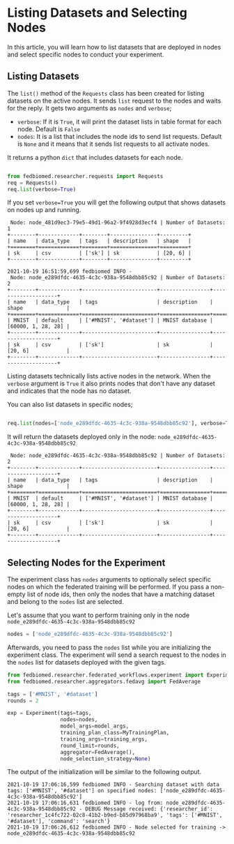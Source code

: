 # Listing Datasets and Selecting Nodes

In this article, you will learn how to list datasets that are deployed in nodes and select specific nodes to conduct your experiment. 

## Listing Datasets 

The `list()` method of the `Requests` class has been created for listing datasets on the active nodes. It sends `list` request to the nodes and waits for the reply. It gets two arguments as `nodes` and `verbose`;

* `verbose`: If it is `True`, it will print the dataset lists in table format for each node. Default is `False` 
* `nodes`: It is a list that includes the node ids to send list requests. Default is `None` and it means that it sends list requests to all activate nodes.  

It returns a python `dict` that includes datasets for each node. 

```python

from fedbiomed.researcher.requests import Requests
req = Requests()
req.list(verbose=True)

```

If you set `verbose=True` you will get the following output that shows datasets on nodes up and running. 


```
 Node: node_481d9ec3-79e5-49d1-96a2-9f4928d3ecf4 | Number of Datasets: 1 
+--------+-------------+--------+---------------+---------+
| name   | data_type   | tags   | description   | shape   |
+========+=============+========+===============+=========+
| sk     | csv         | ['sk'] | sk            | [20, 6] |
+--------+-------------+--------+---------------+---------+

2021-10-19 16:51:59,699 fedbiomed INFO - 
 Node: node_e289dfdc-4635-4c3c-938a-9548dbb85c92 | Number of Datasets: 2 
+--------+-------------+------------------------+----------------+--------------------+
| name   | data_type   | tags                   | description    | shape              |
+========+=============+========================+================+====================+
| MNIST  | default     | ['#MNIST', '#dataset'] | MNIST database | [60000, 1, 28, 28] |
+--------+-------------+------------------------+----------------+--------------------+
| sk     | csv         | ['sk']                 | sk             | [20, 6]            |
+--------+-------------+------------------------+----------------+--------------------+
```

Listing datasets technically lists active nodes in the network. When the `verbose` argument is `True` it also 
prints nodes that don't have any dataset and indicates that the node has no dataset. 

You can also list datasets in specific nodes;


```python

req.list(nodes=['node_e289dfdc-4635-4c3c-938a-9548dbb85c92'], verbose=True)

```

It will return the datasets deployed only in the node: `node_e289dfdc-4635-4c3c-938a-9548dbb85c92`

```
 Node: node_e289dfdc-4635-4c3c-938a-9548dbb85c92 | Number of Datasets: 2 
+--------+-------------+------------------------+----------------+--------------------+
| name   | data_type   | tags                   | description    | shape              |
+========+=============+========================+================+====================+
| MNIST  | default     | ['#MNIST', '#dataset'] | MNIST database | [60000, 1, 28, 28] |
+--------+-------------+------------------------+----------------+--------------------+
| sk     | csv         | ['sk']                 | sk             | [20, 6]            |
+--------+-------------+------------------------+----------------+--------------------+
```

## Selecting Nodes for the Experiment

The experiment class has `nodes` arguments to optionally select specific nodes on which the federated training will be performed. 
If you pass a non-empty list of node ids, then only the nodes that have a matching dataset and belong to the `nodes` list are selected.

Let's assume that you want to perform training only in the node  `node_e289dfdc-4635-4c3c-938a-9548dbb85c92`

```python
nodes = ['node_e289dfdc-4635-4c3c-938a-9548dbb85c92']
```

Afterwards, you need to pass the `nodes` list while you are initializing the experiment class.
The experiment will send a search request to the nodes in the `nodes` list for datasets deployed with the given tags.

```python
from fedbiomed.researcher.federated_workflows.experiment import Experiment
from fedbiomed.researcher.aggregators.fedavg import FedAverage

tags = ['#MNIST', '#dataset']
rounds = 2

exp = Experiment(tags=tags,
                 nodes=nodes,
                 model_args=model_args,
                 training_plan_class=MyTrainingPlan,
                 training_args=training_args,
                 round_limit=rounds,
                 aggregator=FedAverage(),
                 node_selection_strategy=None)
```

The output of the initialization will be similar to the following output.

```
2021-10-19 17:06:16,599 fedbiomed INFO - Searching dataset with data tags: ['#MNIST', '#dataset'] on specified nodes: ['node_e289dfdc-4635-4c3c-938a-9548dbb85c92']
2021-10-19 17:06:16,631 fedbiomed INFO - log from: node_e289dfdc-4635-4c3c-938a-9548dbb85c92 - DEBUG Message received: {'researcher_id': 'researcher_1c4fc722-02c8-41b2-b9ed-b85d97968ba9', 'tags': ['#MNIST', '#dataset'], 'command': 'search'}
2021-10-19 17:06:26,612 fedbiomed INFO - Node selected for training -> node_e289dfdc-4635-4c3c-938a-9548dbb85c92
```
